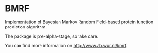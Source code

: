 # BMRF

Implementation of Bayesian Markov Random Field-based protein function prediction algorithm.

The package is pre-alpha-stage, so take care.

You can find more information on <http://www.ab.wur.nl/bmrf>.
